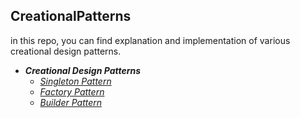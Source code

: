 ## CreationalPatterns

in this repo, you can find explanation and implementation of various creational design patterns.

- **_Creational Design Patterns_**
  - [*Singleton Pattern*](https://github.com/seyma-cengiz/creational-design-patterns/tree/master/CreationalPattern.Singleton)
  - [*Factory Pattern*](https://github.com/seyma-cengiz/creational-design-patterns/tree/master/CreationalPattern.Factory)
  - [*Builder Pattern*](https://github.com/seyma-cengiz/creational-design-patterns/tree/master/CreationalPattern.Builder)
